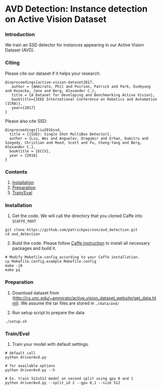 # AVD Detection: Instance detection on Active Vision Dataset

### Introduction
We train an SSD detector for instances appearing in our Active Vision Dataset (AVD). 

### Citing

Please cite our dataset if it helps your research:

    @inproceedings{active-vision-dataset2017,
       author = {Ammirato, Phil and Poirson, Patrick and Park, Eunbyung and Kosecka, Jana and Berg, Alexander C.},
       title = {A Dataset for Developing and Benchmarking Active Vision},
       booktitle={IEEE International Conference on Robotics and Automation (ICRA)}, 
       year={2017} 
    }

Please also cite SSD:

    @inproceedings{liu2016ssd,
      title = {{SSD}: Single Shot MultiBox Detector},
      author = {Liu, Wei and Anguelov, Dragomir and Erhan, Dumitru and Szegedy, Christian and Reed, Scott and Fu, Cheng-Yang and Berg, Alexander C.},
      booktitle = {ECCV},
      year = {2016}
    }

### Contents
1. [Installation](#installation)
2. [Preparation](#preparation)
3. [Train/Eval](#traineval)

### Installation
1. Get the code. We will call the directory that you cloned Caffe into `$CAFFE_ROOT`
  ```Shell
  git clone https://github.com/patrickpoirson/avd_detection.git
  cd avd_detection
  ```

2. Build the code. Please follow [Caffe instruction](http://caffe.berkeleyvision.org/installation.html) to install all necessary packages and build it.
  ```Shell
  # Modify Makefile.config according to your Caffe installation.
  cp Makefile.config.example Makefile.config
  make -j8
  make py
  ```

### Preparation
1. Download dataset from (http://cs.unc.edu/~ammirato/active_vision_dataset_website/get_data.html). We assume the tar files are stored in `./data/avd/`

2. Run setup script to prepare the data
  ```Shell
  ./setup.sh
  ```

### Train/Eval
1. Train your model with default settings.
  ```Shell
  # default call
  python driverAvd.py

  # for available options
  python driverAvd.py --h

  # Ex. train 512x512 model on second split using gpu 0 and 1
  python driverAvd.py --split_id 2 --gpu 0,1 --size 512 

  ```